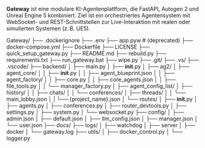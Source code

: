 **Gateway** ist eine modulare KI-Agentenplattform, die FastAPI, Autogen 2 und Unreal Engine 5 kombiniert. Ziel ist ein orchestriertes Agentensystem mit WebSocket- und REST-Schnittstellen zur Live-Interaktion mit realen oder simulierten Systemen (z. B. UE5).

Gateway/
├── .dockerignore
├── .env
├── app.pyw                 # (deprecated)
├── docker-compose.yml
├── Dockerfile
├── LICENSE
├── quick_setup_gateway.py
├── README.md
├── rebuild.py
├── requirements.txt
├── run_gateway.bat
├── wipe.py
├── .git/
├── .vs/
├── .vscode/
├── backend/
│   ├── main.py
│   ├── __init__.py
│   ├── ag2/
│   ├── agent_core/
│   │   ├── __init__.py
│   │   ├── agent_blueprint.json
│   │   ├── agent_factory/
│   │   ├── core.py
│   │   ├── core_agents.json
│   │   ├── file_tools.py
│   │   └── manager_factory.py
│   ├── agent_config_list/
│   ├── history/
│   │   ├── chats/
│   │   └── conferences/
│   ├── threads/
│   │   └── main_lobby.json
│   |   └── {project_name}.json
│   └── routes/
│       ├── __init__.py
│       ├── agents.py
│       ├── conferences.py
│       ├── router_devtools.py
│       ├── settings.py
│       ├── system.py
│       └── websocket.py
├── config/
│   ├── admin.json
│   ├── default.json
│   ├── llm_config.json
│   ├── manager.json
│   └── user.json
├── docs/
├── logs/
│   ├── watchdog
│   ├── server
│   ├── docker
│   └── gateway.log
├── utils/
│   ├── docker_control.py
│   └── logger.py
